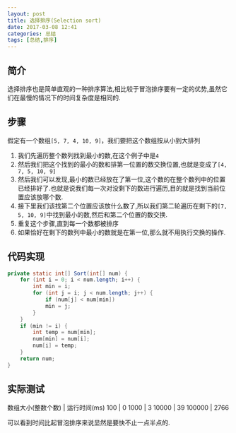 ```yaml
---
layout: post
title: 选择排序(Selection sort)
date: 2017-03-08 12:41
categories: 总结
tags: [总结,排序]
---
```

## 简介
选择排序也是简单直观的一种排序算法,相比较于冒泡排序要有一定的优势,虽然它们在最慢的情况下的时间复杂度是相同的.
## 步骤
假定有一个数组`[5, 7, 4, 10, 9]`，我们要把这个数组按从小到大排列
1. 我们先遍历整个数列找到最小的数,在这个例子中是`4`
2. 然后我们把这个找到的最小的数和排第一位置的数交换位置,也就是变成了`[4, 7, 5, 10, 9]`
3. 然后我们可以发现,最小的数已经放在了第一位,这个数的在整个数列中的位置已经排好了.也就是说我们每一次对没剩下的数进行遍历,目的就是找到当前位置应该放哪个数.
4. 接下里我们该找第二个位置应该放什么数了,所以我们第二轮遍历在剩下的`[7, 5, 10, 9]`中找到最小的数,然后和第二个位置的数交换.
5. 重复这个步骤,直到每一个数都被排序
6. 如果恰好在剩下的数列中最小的数就是在第一位,那么就不用执行交换的操作.

## 代码实现
```java
private static int[] Sort(int[] num) {
    for (int i = 0; i < num.length; i++) {
        int min = i;
        for (int j = i; j < num.length; j++) {
            if (num[j] < num[min])
            min = j;
        }
    }
    if (min != i) {
        int temp = num[min];
        num[min] = num[i];
        num[i] = temp;
    }
    return num;
}
```
## 实际测试

数组大小(整数个数) | 运行时间(ms)
100 | 0
1000 | 3
10000 | 39
100000 | 2766

可以看到时间比起冒泡排序来说显然是要快不止一点半点的.